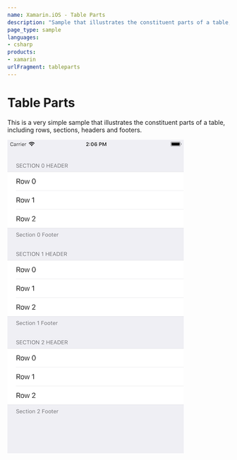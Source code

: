 ```yaml
---
name: Xamarin.iOS - Table Parts
description: "Sample that illustrates the constituent parts of a table, including rows, sections, headers and footers"
page_type: sample
languages:
- csharp
products:
- xamarin
urlFragment: tableparts
---
```

# Table Parts

This is a very simple sample that illustrates the constituent parts of a
table, including rows, sections, headers and footers.

![Table Parts application screenshot](Screenshots/screenshot-1.png "Table Parts application screenshot")
